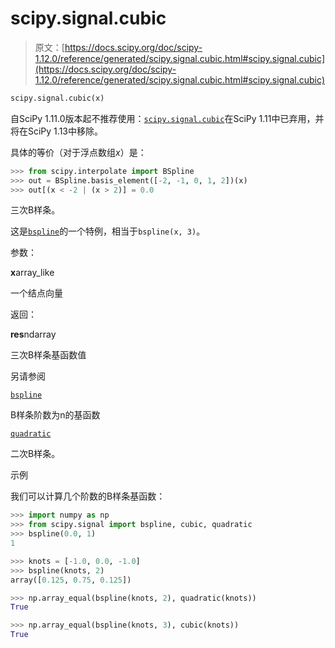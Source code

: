 # scipy.signal.cubic

> 原文：[https://docs.scipy.org/doc/scipy-1.12.0/reference/generated/scipy.signal.cubic.html#scipy.signal.cubic](https://docs.scipy.org/doc/scipy-1.12.0/reference/generated/scipy.signal.cubic.html#scipy.signal.cubic)

```py
scipy.signal.cubic(x)
```

自SciPy 1.11.0版本起不推荐使用：[`scipy.signal.cubic`](#scipy.signal.cubic "scipy.signal.cubic")在SciPy 1.11中已弃用，并将在SciPy 1.13中移除。

具体的等价（对于浮点数组*x*）是：

```py
>>> from scipy.interpolate import BSpline
>>> out = BSpline.basis_element([-2, -1, 0, 1, 2])(x)
>>> out[(x < -2 | (x > 2)] = 0.0 
```

三次B样条。

这是[`bspline`](scipy.signal.bspline.html#scipy.signal.bspline "scipy.signal.bspline")的一个特例，相当于`bspline(x, 3)`。

参数：

**x**array_like

一个结点向量

返回：

**res**ndarray

三次B样条基函数值

另请参阅

[`bspline`](scipy.signal.bspline.html#scipy.signal.bspline "scipy.signal.bspline")

B样条阶数为n的基函数

[`quadratic`](scipy.signal.quadratic.html#scipy.signal.quadratic "scipy.signal.quadratic")

二次B样条。

示例

我们可以计算几个阶数的B样条基函数：

```py
>>> import numpy as np
>>> from scipy.signal import bspline, cubic, quadratic
>>> bspline(0.0, 1)
1 
```

```py
>>> knots = [-1.0, 0.0, -1.0]
>>> bspline(knots, 2)
array([0.125, 0.75, 0.125]) 
```

```py
>>> np.array_equal(bspline(knots, 2), quadratic(knots))
True 
```

```py
>>> np.array_equal(bspline(knots, 3), cubic(knots))
True 
```
